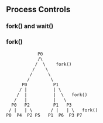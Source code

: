 ## Process Controls
### fork() and wait()

### fork() 

```
            P0
            /\  
           /  \    fork()
          /    \
         /      \  
        /        \
      P0          P1
     / |          | \  
	/  |          |  \   fork()
   /   |          |   \
  P0   P2         P1   P3
 / |   | \       / |   | \   fork()
P0  P4  P2 P5   P1  P6  P3 P7 

```	

